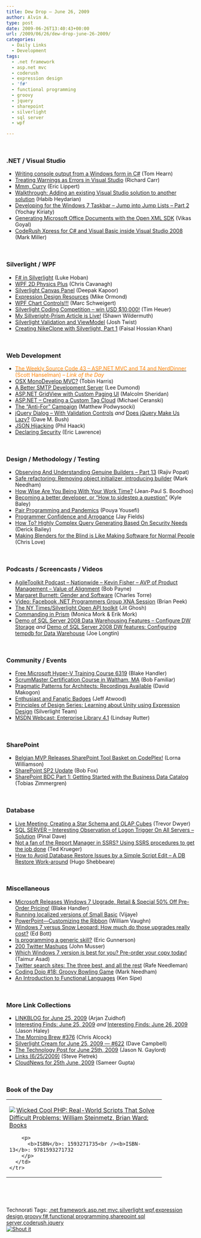 ```yaml
---
title: Dew Drop – June 26, 2009
author: Alvin A.
type: post
date: 2009-06-26T13:40:43+00:00
url: /2009/06/26/dew-drop-june-26-2009/
categories:
  - Daily Links
  - Development
tags:
  - .net framework
  - asp.net mvc
  - coderush
  - expression design
  - 'f#'
  - functional programming
  - groovy
  - jquery
  - sharepoint
  - silverlight
  - sql server
  - wpf

---
```

&#160;

### .NET / Visual Studio

  * [Writing console output from a Windows form in C#][1] (Tom Hearn)
  * [Treating Warnings as Errors in Visual Studio][2] (Richard Carr)
  * [Mmm, Curry][3] (Eric Lippert)
  * [Walkthrough: Adding an existing Visual Studio solution to another solution][4] (Habib Heydarian)
  * [Developing for the Windows 7 Taskbar – Jump into Jump Lists – Part 2][5] (Yochay Kiriaty)
  * [Generating Microsoft Office Documents with the Open XML SDK][6] (Vikas Goyal)
  * [CodeRush Xpress for C# and Visual Basic inside Visual Studio 2008][7] (Mark Miller)

&#160;

### Silverlight / WPF

  * [F# in Silverlight][8] (Luke Hoban)
  * [WPF 2D Physics Plus][9] (Chris Cavanagh)
  * [Silverlight Canvas Panel][10] (Deepak Kapoor)
  * [Expression Design Resources][11] (Mike Ormond)
  * [WPF Chart Controls!!!][12] (Marc Schweigert)
  * [Silverlight Coding Competition – win USD $10,000!][13] (Tim Heuer)
  * [My Sillveright-Prism Article is Live!][14] (Shawn Wildermuth)
  * [Silverlight Validation and ViewModel][15] (Josh Twist)
  * [Creating NikeClone with Silverlight, Part 1][16] (Faisal Hossian Khan)

&#160;

### Web Development

  * [<font color="#ff8000">The Weekly Source Code 43 &#8211; ASP.NET MVC and T4 and NerdDinner</font>][17] <font color="#ff8000">(Scott Hanselman) <em>– Link of the Day</em></font>
  * [OSX MonoDevelop MVC?][18] (Tobin Harris)
  * [A Better SMTP Development Server][19] (Lee Dumond)
  * [ASP.NET GridView with Custom Paging UI][20] (Malcolm Sheridan)
  * [ASP.NET – Creating a Custom Tag Cloud][21] (Michael Ceranski)
  * [The “Anti-For” Campaign][22] (Matthew Podwysocki)
  * [jQuery Dialog – With Validation Controls][23] _and_&#160;[Does jQuery Make Us Lazy?][24] (Dave M. Bush)
  * [JSON Hijacking][25] (Phil Haack)
  * [Declaring Security][26] (Eric Lawrence)

&#160;

### Design / Methodology / Testing

  * [Observing And Understanding Genuine Builders &#8211; Part 13][27] (Rajiv Popat)
  * [Safe refactoring: Removing object initializer, introducing builder][28] (Mark Needham)
  * [How Wise Are You Being With Your Work Time?][29] (Jean-Paul S. Boodhoo)
  * [Becoming a better developer, or “How to sidestep a question”][30] (Kyle Baley)
  * [Pair Programming and Pandemics][31] (Pouya Yousefi)
  * [Programmer Confidence and Arrogance][32] (Jay Fields)
  * [How To? Highly Complex Query Generating Based On Security Needs][33] (Derick Bailey)
  * [Making Blenders for the Blind is Like Making Software for Normal People][34] (Chris Love)

&#160;

### Podcasts / Screencasts / Videos

  * [AgileToolkit Podcast &#8211; Nationwide &#8211; Kevin Fisher &#8211; AVP of Product Management &#8211; Value of Alignment][35] (Bob Payne)
  * [Margaret Burnett: Gender and Software][36] (Charles Torre)
  * [Video: Facebook .NET Programmers Group XNA Session][37] (Brian Peek)
  * [The NY Times/Silverlight Open API toolkit][38] (Jit Ghosh)
  * [Commanding in Prism][39] (Monica Mork & Erik Mork)
  * [Demo of SQL Server 2008 Data Warehousing Features &#8211; Configure DW Storage][40] _and_&#160;[Demo of SQL Server 2008 DW features: Configuring tempdb for Data Warehouse][41] (Joe Longtin)

&#160;

### Community / Events

  * [Free Microsoft Hyper-V Training Course 6319][42] (Blake Handler)
  * [ScrumMaster Certification Course in Waltham, MA][43] (Bob Familiar)
  * [Pragmatic Patterns for Architects: Recordings Available][44] (David Makogon)
  * [Enthusiast and Fanatic Badges][45] (Jeff Atwood)
  * [Principles of Design Series: Learning about Unity using Expression Design][46] (Silverlight Team)
  * [MSDN Webcast: Enterprise Library 4.1][47] (Lindsay Rutter)

&#160;

### SharePoint

  * [Belgian MVP Releases SharePoint Tool Basket on CodePlex!][48] (Lorna Williamson)
  * [SharePoint SP2 Update][49] (Bob Fox)
  * [SharePoint BDC Part 1: Getting Started with the Business Data Catalog][50] (Tobias Zimmergren)

&#160;

### Database

  * [Live Meeting: Creating a Star Schema and OLAP Cubes][51] (Trevor Dwyer)
  * [SQL SERVER – Interesting Observation of Logon Trigger On All Servers – Solution][52] (Pinal Dave)
  * [Not a fan of the Report Manager in SSRS? Using SSRS procedures to get the job done][53] (Ted Krueger)
  * [How to Avoid Database Restore Issues by a Simple Script Edit &#8211; A DB Restore Work-around][54] (Hugo Shebbeare)

&#160;

### Miscellaneous

  * [Microsoft Releases Windows 7 Upgrade, Retail & Special 50% Off Pre-Order Pricing!][55] (Blake Handler)
  * [Running localized versions of Small Basic][56] (Vijaye)
  * [PowerPoint&mdash;Customizing the Ribbon][57] (William Vaughn)
  * [Windows 7 versus Snow Leopard: How much do those upgrades really cost?][58] (Ed Bott)
  * [Is programming a generic skill?][59] (Eric Gunnerson)
  * [200 Twitter Mashups][60] (John Musser)
  * [Which Windows 7 version is best for you? Pre-order your copy today!][61] (Taimur Asad)
  * [Twitter search sites: The three best, and all the rest][62] (Rafe Needleman)
  * [Coding Dojo #18: Groovy Bowling Game][63] (Mark Needham)
  * [An Introduction to Functional Languages][64] (Ken Sipe)

&#160;

### More Link Collections

  * [LINKBLOG for June 25, 2009][65] (Arjan Zuidhof)
  * [Interesting Finds: June 25, 2009][66] _and_&#160;[Interesting Finds: June 26, 2009][67] (Jason Haley)
  * [The Morning Brew #376][68] (Chris Alcock)
  * [Silverlight Cream for June 25, 2009 &#8212; #622][69] (Dave Campbell)
  * [The Technology Post for June 25th, 2009][70] (Jason N. Gaylord)
  * [Links (6/25/2009)][71] (Steve Pietrek)
  * [CloudNews for 25th June, 2009][72] (Sameer Gupta)

&#160;

### Book of the Day

<div style="padding-bottom: 0px; margin: 0px; padding-left: 0px; padding-right: 0px; display: inline; float: none; padding-top: 0px" id="scid:7dc1bd33-94bd-46fd-a20b-0131235bcd47:e9284af3-de80-4a4c-b2ae-f274a6de6ae7" class="wlWriterSmartContent">
  <table cellspacing="0" cellpadding="2" width="400" border="0" unselectable="on">
    <tr>
      <td valign="top" width="400">
        <p>
          <a title="Wicked Cool PHP: Real-World Scripts That Solve Difficult Problems: William Steinmetz, Brian Ward: Books" href="http://www.amazon.com/exec/obidos/ASIN/1593271735/alvinashcraft-20"><img data-recalc-dims="1" decoding="async" src="https://i0.wp.com/images.amazon.com/images/P/1593271735.01.MZZZZZZZ.jpg?w=660" border="0" align="left" style="float:left" />Wicked Cool PHP: Real-World Scripts That Solve Difficult Problems: William Steinmetz, Brian Ward: Books</a>
        </p>
        
        <p>
          <b>ISBN</b>: 1593271735<br /><b>ISBN-13</b>: 9781593271732
        </p>
      </td>
    </tr>
  </table>
</div>

&#160;

<div style="padding-bottom: 0px; margin: 0px; padding-left: 0px; padding-right: 0px; display: inline; float: none; padding-top: 0px" id="scid:C16BAC14-9A3D-4c50-9394-FBFEF7A93539:bacec357-d350-4f20-9c8f-6a2d1813039b" class="wlWriterSmartContent">
  <!--dotnetkickit-->
</div>

&#160;

<div style="padding-bottom: 0px; margin: 0px; padding-left: 0px; padding-right: 0px; display: inline; float: none; padding-top: 0px" id="scid:0767317B-992E-4b12-91E0-4F059A8CECA8:39a2a646-5ae6-4489-9d32-a58bdff186ae" class="wlWriterSmartContent">
  Technorati Tags: <a href="http://technorati.com/tags/.net+framework" rel="tag">.net framework</a>,<a href="http://technorati.com/tags/asp.net+mvc" rel="tag">asp.net mvc</a>,<a href="http://technorati.com/tags/silverlight" rel="tag">silverlight</a>,<a href="http://technorati.com/tags/wpf" rel="tag">wpf</a>,<a href="http://technorati.com/tags/expression+design" rel="tag">expression design</a>,<a href="http://technorati.com/tags/groovy" rel="tag">groovy</a>,<a href="http://technorati.com/tags/f%23" rel="tag">f#</a>,<a href="http://technorati.com/tags/functional+programming" rel="tag">functional programming</a>,<a href="http://technorati.com/tags/sharepoint" rel="tag">sharepoint</a>,<a href="http://technorati.com/tags/sql+server" rel="tag">sql server</a>,<a href="http://technorati.com/tags/coderush" rel="tag">coderush</a>,<a href="http://technorati.com/tags/jquery" rel="tag">jquery</a>
</div>

<div class="wlWriterHeaderFooter" style="margin:0px; padding:0px 0px 0px 0px;">
  <div class="shoutIt">
    <a rev="vote-for" href="http://dotnetshoutout.com/Submit?url=http%3a%2f%2fwww.alvinashcraft.com%2f2009%2f06%2f26%2fdew-drop-june-26-2009%2f&title=Dew+Drop+-+June+26%2c+2009"><img decoding="async" alt="Shout it" src="http://dotnetshoutout.com/image.axd?url=https://morningdew-bpc6g3a0fgaxdxcu.eastus2-01.azurewebsites.net/2009/06/26/dew-drop-june-26-2009/" style="border:0px" /></a>
  </div>
</div>

 [1]: http://feedproxy.google.com/~r/Nerdyhearn/~3/t55JahmzD8A/157
 [2]: http://feedproxy.google.com/~r/BlackwaspLatestAdditions/~3/DMtv01hBQHs/VSWarningsAsErrors.aspx
 [3]: http://blogs.msdn.com/ericlippert/archive/2009/06/25/mmm-curry.aspx
 [4]: http://blogs.msdn.com/habibh/archive/2009/06/24/walkthrough-adding-an-existing-visual-studio-solution-to-another-solution.aspx
 [5]: http://windowsteamblog.com/blogs/developers/archive/2009/06/25/developing-for-the-windows-7-taskbar-jump-into-jump-lists-part-2.aspx
 [6]: http://www.devx.com/dotnet/Article/42221?trk=DXRSS_DOTNET
 [7]: http://community.devexpress.com/blogs/markmiller/archive/2009/06/25/coderush-xpress-for-c-and-visual-basic-2008.aspx
 [8]: http://blogs.msdn.com/lukeh/archive/2009/06/26/f-in-silverlight.aspx
 [9]: http://chriscavanagh.wordpress.com/2009/06/25/wpf-2d-physics-plus/
 [10]: http://feedproxy.google.com/~r/OneDotNetWay/~3/NQ8vfP9FMSc/
 [11]: http://feedproxy.google.com/~r/mikeormond/~3/J62flP0NdjM/expression-design-resources.aspx
 [12]: http://blogs.msdn.com/publicsector/archive/2009/06/25/wpf-chart-controls.aspx
 [13]: http://feeds.timheuer.com/~r/timheuer/~3/L3Ygd_7KRnM/win-10-thousand-dollars-silverlight-coding-competition.aspx
 [14]: http://wildermuth.com/2009/06/26/My_Sillveright-Prism_Article_is_Live!
 [15]: http://www.thejoyofcode.com/Silverlight_Validation_and_ViewModel.aspx
 [16]: http://blogs.windowsclient.net/ilves/archive/2009/06/26/creating-nikeclone-with-silverlight-part-1.aspx
 [17]: http://feedproxy.google.com/~r/ScottHanselman/~3/q8KHpICJrfo/TheWeeklySourceCode43ASPNETMVCAndT4AndNerdDinner.aspx
 [18]: http://feedproxy.google.com/~r/blog_of_tobin/~3/ZGv5ZCXooSo/
 [19]: http://leedumond.com/blog/a-better-smtp-development-server/
 [20]: http://feedproxy.google.com/~r/netCurryRecentArticles/~3/z7gDCSB__O0/ShowArticle.aspx
 [21]: http://www.codecapers.com/2009/06/aspnet-creating-custom-tag-cloud.html
 [22]: http://feedproxy.google.com/~r/MatthewPodwysockisBlog/~3/WXqFrboOwXo/the-anti-for-campaign.aspx
 [23]: http://blog.dmbcllc.com/2009/06/25/jquery-dialog-with-validation-controls/
 [24]: http://feeds.dzone.com/~r/zones/dotnet/~3/h4p9yIdOEG4/does-jquery-make-us-lazy
 [25]: http://haacked.com/archive/2009/06/25/json-hijacking.aspx
 [26]: http://blogs.msdn.com/ie/archive/2009/06/25/declaring-security.aspx
 [27]: http://www.thousandtyone.com/blog/ObservingAndUnderstandingGenuineBuildersPart13.aspx
 [28]: http://feedproxy.google.com/~r/MarkNeedham/~3/A-KdCj2VWx4/
 [29]: http://feedproxy.google.com/~r/JPBoodhoo/~3/cQFPvHvKATs/HowWiseAreYouBeingWithYourWorkTime.aspx
 [30]: http://codebetter.com/blogs/kyle.baley/archive/2009/06/25/becoming-a-better-developer-or-how-to-sidestep-a-question.aspx
 [31]: http://www.thycotic.com/pair-programming-and-pandemics
 [32]: http://feedproxy.google.com/~r/jayfields/mjKQ/~3/CIKOGOXYrb8/programmer-confidence-and-arrogance.html
 [33]: http://feedproxy.google.com/~r/lostechies/~3/sO_yoD96rhw/how-to-highly-complex-query-generating-based-on-security-needs.aspx
 [34]: http://professionalaspnet.com/archive/2009/06/26/Making-Blenders-for-the-Blind-is-Like-Making-Software-for-Normal-People.aspx
 [35]: http://agiletoolkit.libsyn.com/index.php?post_id=495838#
 [36]: http://channel9.msdn.com/shows/WM_IN/Margaret-Burnett-Gender-and-Software/
 [37]: http://feeds.dzone.com/~r/zones/dotnet/~3/7SV3Szt3Jcs/video-facebook-net-programmers
 [38]: http://channel9.msdn.com/posts/pghosh/The-NY-TimesSilverlight-Open-API-toolkit/
 [39]: http://feeds.sparklingclient.com/~r/SparklingClient/~3/B9BDoT_NrC0/
 [40]: http://channel9.msdn.com/posts/Joe+Longtin/Demo-of-SQL-Server-2008-Data-Warehousing-Features/
 [41]: http://channel9.msdn.com/posts/Joe+Longtin/Demo-of-SQL-Server-2008-DW-features-Configuring-tempdb-for-Data-Warehouse/
 [42]: http://bhandler.spaces.live.com/Blog/cns!70F64BC910C9F7F3!5659.entry
 [43]: http://feedproxy.google.com/~r/msdn/bobfamiliar/~3/frKg5bZbFYI/scrummaster-certification-course-in-waltham-ma.aspx
 [44]: http://rdaarchitecture.blogspot.com/2009/06/pragmatic-patterns-for-architects.html
 [45]: http://blog.stackoverflow.com/2009/06/enthusiast-and-fanatic-badges/
 [46]: http://team.silverlight.net/announcements/principles-of-design-series-learning-about-unity-using-expression-design/
 [47]: http://blogs.msdn.com/lindsay/archive/2009/06/25/msdn-webcast-enterprise-library-4-1.aspx
 [48]: http://blogs.msdn.com/mvpawardprogram/archive/2009/06/26/belgian-mvp-releases-sharepoint-tool-basket-on-codeplex.aspx
 [49]: http://feedproxy.google.com/~r/sharepointmvpblogs/~3/VUjHQ8NiKto/ViewPost.aspx
 [50]: http://feedproxy.google.com/~r/sharepointmvpblogs/~3/NbKsMxlcaog/sharepoint-bdc-part-1-getting-started-with-the-business-data-catalog.aspx
 [51]: http://sqlblogcasts.com/blogs/sqlartist/archive/2009/06/25/live-meeting-creating-a-star-schema-and-olap-cubes.aspx
 [52]: http://blog.sqlauthority.com/2009/06/26/sql-server-interesting-observation-of-logon-trigger-on-all-servers-solution/
 [53]: http://blogs.lessthandot.com/index.php/DataMgmt/DataDesign/not-a-fan-of-the-report-manager-in-ssrs-
 [54]: http://www.sqlservercentral.com/blogs/hugo/archive/2009/06/25/how-to-avoid-database-restore-issues-by-a-simple-script-edit.aspx
 [55]: http://bhandler.spaces.live.com/Blog/cns!70F64BC910C9F7F3!5658.entry
 [56]: http://blogs.msdn.com/smallbasic/archive/2009/06/25/running-localized-versions-of-small-basic.aspx
 [57]: http://betav.com/blog/billva/2009/06/powerpointcustomizing-the-ribb.html
 [58]: http://feedproxy.google.com/~r/zdnet/Bott/~3/7RgEWqp1w3s/
 [59]: http://blogs.msdn.com/ericgu/archive/2009/06/25/is-programming-a-generic-skill.aspx
 [60]: http://feedproxy.google.com/~r/programmableweb/~3/76WfPlPAYcA/
 [61]: http://feedproxy.google.com/~r/RedmondPie/~3/MZJRAIKpaV0/
 [62]: http://feedproxy.google.com/~r/webware/~3/35kfMisU8w0/8301-17939_109-10272370-2.html
 [63]: http://feedproxy.google.com/~r/MarkNeedham/~3/z7dn4l__6-Q/
 [64]: http://feeds.dzone.com/~r/zones/dotnet/~3/NxDH6kqE5n4/introduction-functional
 [65]: http://feedproxy.google.com/~r/ArjansWorld/~3/CUZjCZFrDxo/
 [66]: http://jasonhaley.com/blog/post.aspx?id=ebde971a-bf89-4d90-a8df-20f831222dda
 [67]: http://jasonhaley.com/blog/post.aspx?id=a6135647-045f-4329-a370-7c62b3d867d3
 [68]: http://feedproxy.google.com/~r/ReflectivePerspective/~3/hH3OczIdGLk/
 [69]: http://geekswithblogs.net/WynApseTechnicalMusings/archive/2009/06/25/133050.aspx
 [70]: http://feeds.jasongaylord.com/~r/JasonNGaylord/~3/EnSIwRMuGF0/the-technology-post-for-june-25th-2009.aspx
 [71]: http://spietrek.blogspot.com/2009/06/links-6252009.html
 [72]: http://feedproxy.google.com/~r/CloudAve/~3/xEa9IG8UyH8/cloudnews-for-25th-june-2009